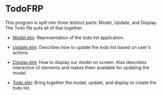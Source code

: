 # TodoFRP

This program is split into three distinct parts: Model, Update, and Display.
The Todo file puts all of that together.

* [Model.elm](https://github.com/evancz/TodoFRP/blob/master/Model.elm):
  Representation of the todo list application.

* [Update.elm](https://github.com/evancz/TodoFRP/blob/master/Update.elm):
  Describes how to update the todo list based on user's actions.

* [Display.elm](https://github.com/evancz/TodoFRP/blob/master/Display.elm):
  How to display our model on screen. Also describes interactive UI
  elements and makes them available for updating the model.

* [Todo.elm](https://github.com/evancz/TodoFRP/blob/master/Todo.elm):
  Bring together the model, update, and display to create the todo list.

